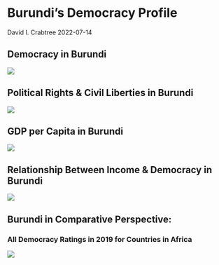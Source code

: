 Burundi’s Democracy Profile
================
David I. Crabtree
2022-07-14

## Democracy in Burundi

![](C:\Users\David\Desktop\PROGRA~1\FILESA~1\DEMOCR~1\reports\BURUND~1/figure-gfm/Demscore-1.png)<!-- -->

## Political Rights & Civil Liberties in Burundi

![](C:\Users\David\Desktop\PROGRA~1\FILESA~1\DEMOCR~1\reports\BURUND~1/figure-gfm/Political%20Rights%20&%20Civil%20Libs-1.png)<!-- -->

## GDP per Capita in Burundi

![](C:\Users\David\Desktop\PROGRA~1\FILESA~1\DEMOCR~1\reports\BURUND~1/figure-gfm/GDP%20per%20Capita-1.png)<!-- -->

## Relationship Between Income & Democracy in Burundi

![](C:\Users\David\Desktop\PROGRA~1\FILESA~1\DEMOCR~1\reports\BURUND~1/figure-gfm/Income%20&%20Dem-1.png)<!-- -->

## Burundi in Comparative Perspective:

### All Democracy Ratings in 2019 for Countries in Africa

![](C:\Users\David\Desktop\PROGRA~1\FILESA~1\DEMOCR~1\reports\BURUND~1/figure-gfm/Democracy%20in%20Comparative%20Perspective-1.png)<!-- -->
